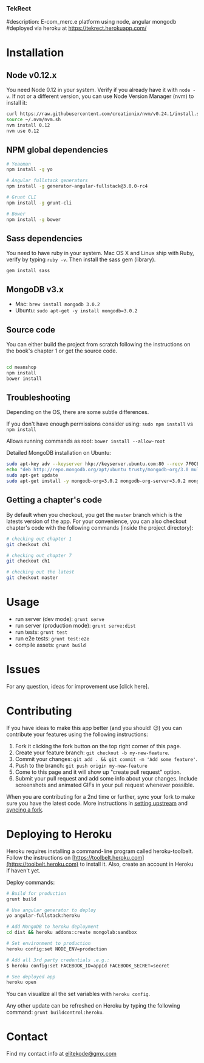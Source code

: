 



### TekRect
#description: E-com_merc.e platform using node, angular mongodb
#deployed via heroku at https://tekrect.herokuapp.com/
# Installation


## Node v0.12.x

You need Node 0.12 in your system. Verify if you already have it with `node -v`. If not or a different version, you can use Node Version Manager (nvm) to install it:
```bash
curl https://raw.githubusercontent.com/creationix/nvm/v0.24.1/install.sh | bash
source ~/.nvm/nvm.sh
nvm install 0.12
nvm use 0.12
```

## NPM global dependencies
```bash
# Yeaoman
npm install -g yo

# Angular fullstack generators
npm install -g generator-angular-fullstack@3.0.0-rc4

# Grunt CLI
npm install -g grunt-cli

# Bower
npm install -g bower
```

## Sass dependencies
You need to have ruby in your system. Mac OS X and Linux ship with Ruby, verify by typing `ruby -v`. Then install the sass gem (library).
```
gem install sass
```

## MongoDB v3.x

- Mac: `brew install mongodb 3.0.2`
- Ubuntu: `sudo apt-get -y install mongodb=3.0.2`


## Source code
You can either build the project from scratch following the instructions on the book's chapter 1 or get the source code.
```bash

cd meanshop
npm install
bower install
```

## Troubleshooting
Depending on the OS, there are some subtle differences.

If you don't have enough permissions consider using: `sudo npm install` vs `npm install`

Allows running commands as root: `bower install --allow-root`

Detailed MongoDB installation on Ubuntu:
```bash
sudo apt-key adv --keyserver hkp://keyserver.ubuntu.com:80 --recv 7F0CEB10
echo "deb http://repo.mongodb.org/apt/ubuntu trusty/mongodb-org/3.0 multiverse" | sudo tee /etc/apt/sources.list.d/mongodb-org-3.0.list
sudo apt-get update
sudo apt-get install -y mongodb-org=3.0.2 mongodb-org-server=3.0.2 mongodb-org-shell=3.0.2 mongodb-org-mongos=3.0.2 mongodb-org-tools=3.0.2
```

## Getting a chapter's code
By default when you checkout, you get the `master` branch which is the latests version of the app. For your convenience, you can also checkout chapter's code with the following commands (inside the project directory):
```bash
# checking out chapter 1
git checkout ch1

# checking out chapter 7
git checkout ch1

# checking out the latest
git checkout master
```

# Usage
  - run server (dev mode): `grunt serve`
  - run server (production mode): `grunt serve:dist`
  - run tests: `grunt test`
  - run e2e tests: `grunt test:e2e`
  - compile assets: `grunt build`

# Issues
For any question, ideas for improvement use [click here].

# Contributing
If you have ideas to make this app better (and you should! 😉) you can contribute your features using the following instructions:

1. Fork it clicking the fork button on the top right corner of this page.
2. Create your feature branch: `git checkout -b my-new-feature`.
3. Commit your changes: `git add . && git commit -m 'Add some feature'`.
4. Push to the branch: `git push origin my-new-feature`
5. Come to this page and it will show up "create pull request" option.
6. Submit your pull request and add some info about your changes. Include screenshots and animated GIFs in your pull request whenever possible.

When you are contributing for a 2nd time or further, sync your fork to make sure you have the latest code. More instructions in [setting upstream](https://help.github.com/articles/configuring-a-remote-for-a-fork/) and [syncing a fork](https://help.github.com/articles/syncing-a-fork/).

# Deploying to Heroku

Heroku requires installing a command-line program called heroku-toolbelt. Follow the instructions on [https://toolbelt.heroku.com](https://toolbelt.heroku.com) to install it. Also, create an account in Heroku if haven't yet.

Deploy commands:
```bash
# Build for production
grunt build

# Use angular generator to deploy
yo angular-fullstack:heroku

# Add MongoDB to heroku deployment
cd dist && heroku addons:create mongolab:sandbox

# Set environment to production
heroku config:set NODE_ENV=production

# Add all 3rd party credentials .e.g.:
$ heroku config:set FACEBOOK_ID=appId FACEBOOK_SECRET=secret

# See deployed app
heroku open
```

You can visualize all the set variables with
`heroku config`.

Any other update can be refreshed on Heroku by typing the following command:
`grunt buildcontrol:heroku`.

# Contact
Find my contact info at elitekode@gmx.com 
